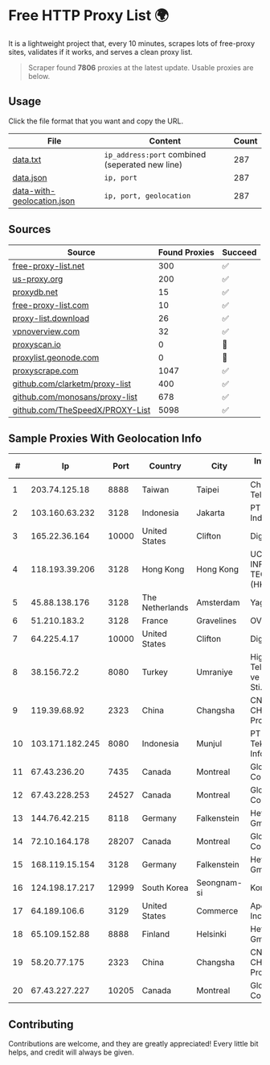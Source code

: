 
# Free HTTP Proxy List 🌍

It is a lightweight project that, every 10 minutes, scrapes lots of free-proxy sites, validates if it works, and serves a clean proxy list.


> Scraper found **7806** proxies at the latest update. Usable proxies are below.

## Usage

Click the file format that you want and copy the URL.


|File|Content|Count|
|----|-------|-----|
|[data.txt](https://raw.githubusercontent.com/themiralay/Proxy-List-World/master/data.txt)|`ip_address:port` combined (seperated new line)|287|
|[data.json](https://raw.githubusercontent.com/themiralay/Proxy-List-World/master/data.json)|`ip, port`|287|
|[data-with-geolocation.json](https://raw.githubusercontent.com/themiralay/Proxy-List-World/master/data-with-geolocation.json)|`ip, port, geolocation`|287|

## Sources

|Source|Found Proxies|Succeed|
|------|-------------|-------|
|[free-proxy-list.net](https://free-proxy-list.net)|300|✅|
|[us-proxy.org](https://www.us-proxy.org)|200|✅|
|[proxydb.net](http://proxydb.net)|15|✅|
|[free-proxy-list.com](https://free-proxy-list.com/?page=&port=&type%5B%5D=http&type%5B%5D=https&up_time=0&search=Search)|10|✅|
|[proxy-list.download](https://www.proxy-list.download/HTTP)|26|✅|
|[vpnoverview.com](https://vpnoverview.com/privacy/anonymous-browsing/free-proxy-servers)|32|✅|
|[proxyscan.io](https://www.proxyscan.io)|0|🚫|
|[proxylist.geonode.com](https://proxylist.geonode.com/api/proxy-list?limit=300&page=1&sort_by=lastChecked&sort_type=desc&protocols=http,https)|0|🚫|
|[proxyscrape.com](https://api.proxyscrape.com/v2/?request=displayproxies&protocol=http&timeout=10000&country=all&ssl=all&anonymity=all)|1047|✅|
|[github.com/clarketm/proxy-list](https://raw.githubusercontent.com/clarketm/proxy-list/master/proxy-list-raw.txt)|400|✅|
|[github.com/monosans/proxy-list](https://raw.githubusercontent.com/monosans/proxy-list/main/proxies/http.txt)|678|✅|
|[github.com/TheSpeedX/PROXY-List](https://raw.githubusercontent.com/TheSpeedX/PROXY-List/master/http.txt)|5098|✅|


## Sample Proxies With Geolocation Info

|#|Ip|Port|Country|City|Internet Service Provider|
|-|--|----|-------|----|-------------------------|
|1|203.74.125.18|8888|Taiwan|Taipei|Chunghwa Telecom Co., Ltd.|
|2|103.160.63.232|3128|Indonesia|Jakarta|PT Herza Digital Indonesia|
|3|165.22.36.164|10000|United States|Clifton|DigitalOcean, LLC|
|4|118.193.39.206|3128|Hong Kong|Hong Kong|UCLOUD INFORMATION TECHNOLOGY (HK) LIMITED|
|5|45.88.138.176|3128|The Netherlands|Amsterdam|Yaglom Labs Ltd|
|6|51.210.183.2|3128|France|Gravelines|OVH SAS|
|7|64.225.4.17|10000|United States|Clifton|DigitalOcean, LLC|
|8|38.156.72.2|8080|Turkey|Umraniye|High Speed Telekomunikasyon ve Hab. Hiz. Ltd. Sti.|
|9|119.39.68.92|2323|China|Changsha|CNC Group CHINA169 Hunan Province Network|
|10|103.171.182.245|8080|Indonesia|Munjul|PT Hayat Teknologi Informatika|
|11|67.43.236.20|7435|Canada|Montreal|GloboTech Communications|
|12|67.43.228.253|24527|Canada|Montreal|GloboTech Communications|
|13|144.76.42.215|8118|Germany|Falkenstein|Hetzner Online GmbH|
|14|72.10.164.178|28207|Canada|Montreal|GloboTech Communications|
|15|168.119.15.154|3128|Germany|Falkenstein|Hetzner Online GmbH|
|16|124.198.17.217|12999|South Korea|Seongnam-si|Korea Telecom|
|17|64.189.106.6|3129|United States|Commerce|Apogee Telecom Inc.|
|18|65.109.152.88|8888|Finland|Helsinki|Hetzner Online GmbH|
|19|58.20.77.175|2323|China|Changsha|CNC Group CHINA169 Hunan Province Network|
|20|67.43.227.227|10205|Canada|Montreal|GloboTech Communications|



## Contributing

Contributions are welcome, and they are greatly appreciated! Every
little bit helps, and credit will always be given.

